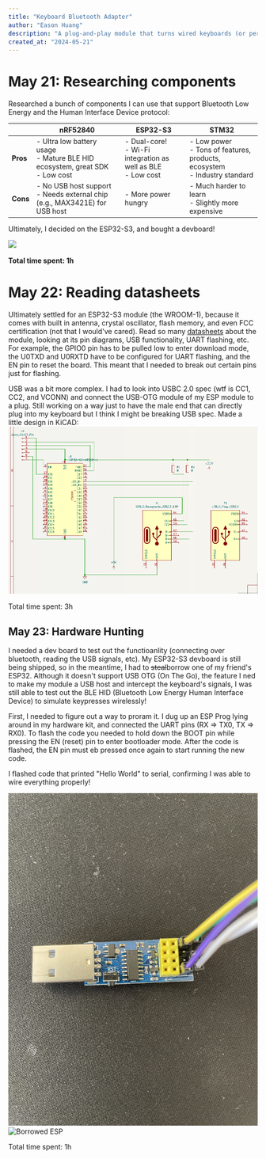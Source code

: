 ```yaml
---
title: "Keyboard Bluetooth Adapter"
author: "Eason Huang"
description: "A plug-and-play module that turns wired keyboards (or peripherals) into bluetooth devices!"
created_at: "2024-05-21"
---
```


# May 21: Researching components

Researched a bunch of components I can use that support Bluetooth Low Energy and the Human Interface Device protocol:

|        | **nRF52840**                                                   | **ESP32-S3**                                         | **STM32**                                                       |
|--------|----------------------------------------------------------------|------------------------------------------------------|-----------------------------------------------------------------|
| **Pros** | - Ultra low battery usage <br> - Mature BLE HID ecosystem, great SDK <br> - Low cost | - Dual-core! <br> - Wi-Fi integration as well as BLE <br> - Low cost | - Low power <br> - Tons of features, products, ecosystem <br> - Industry standard |
| **Cons** | - No USB host support <br> - Needs external chip (e.g., MAX3421E) for USB host | - More power hungry | - Much harder to learn <br> - Slightly more expensive |

Ultimately, I decided on the ESP32-S3, and bought a devboard!

<img src="https://m.media-amazon.com/images/I/61w5c+KenUL._AC_SL1500_.jpg" width="200">

**Total time spent: 1h**

# May 22: Reading datasheets

Ultimately settled for an ESP32-S3 module (the WROOM-1), because it comes with built in antenna, crystal oscillator, flash memory, and even FCC certification (not that I would've cared). Read so many [datasheets](https://www.espressif.com/sites/default/files/documentation/esp32-s3-wroom-1_wroom-1u_datasheet_en.pdf) about the module, looking at its pin diagrams, USB functionality, UART flashing, etc. For example, the GPIO0 pin has to be pulled low to enter download mode, the U0TXD and U0RXTD have to be configured for UART flashing, and the EN pin to reset the board. This meant that I needed to break out certain pins just for flashing.

USB was a bit more complex. I had to look into USBC 2.0 spec (wtf is CC1, CC2, and VCONN) and connect the USB-OTG module of my ESP module to a plug. Still working on a way just to have the male end that can directly plug into my keyboard but I think I might be breaking USB spec.
Made a little design in KiCAD:
![First Design](./first_design.png)

Total time spent: 3h

## May 23: Hardware Hunting

I needed a dev board to test out the functioanlity (connecting over bluetooth, reading the USB signals, etc). My ESP32-S3 devboard is still being shipped, so in the meantime, I had to ~~steal~~borrow one of my friend's ESP32. Although it doesn't support USB OTG (On The Go), the feature I ned to make my module a USB host and intercept the keyboard's signals, I was still able to test out the BLE HID (Bluetooth Low Energy Human Interface Device) to simulate keypresses wirelessly!

First, I needed to figure out a way to proram it. I dug up an ESP Prog lying around in my hardware kit, and connected the UART pins (RX => TX0, TX => RX0). To flash the code you needed to hold down the BOOT pin while pressing the EN (reset) pin to enter bootloader mode. After the code is flashed, the EN pin must eb pressed once again to start running the new code.

I flashed code that printed "Hello World" to serial, confirming I was able to wire everything properly!

![ESP PROG](./ESP-Prog.JPG)
![Borrowed ESP](./ESP32-devkit.JPG)

Total time spent: 1h